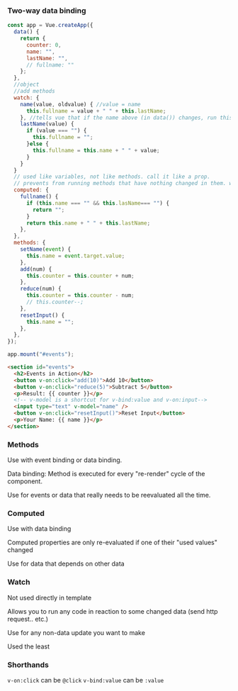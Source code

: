 ### Two-way data binding

```javascript
const app = Vue.createApp({
  data() {
    return {
      counter: 0,
      name: "",
      lastName: "",
      // fullname: ""
    };
  },
  //object
  //add methods
  watch: {
    name(value, oldvalue) { //value = name
      this.fullname = value + " " + this.lastName;
    }, //tells vue that if the name above (in data()) changes, run this method again.
    lastName(value) {
      if (value === "") {
        this.fullname = "";
      }else {
        this.fullname = this.name + " " + value;
      }
    }
  }
  // used like variables, not like methods. call it like a prop.
  // prevents from running methods that have nothing changed in them. when the app rerenders.
  computed: {
    fullname() {
      if (this.name === "" && this.lasName=== "") {
        return "";
      }
      return this.name + " " + this.lastName;
    },
  },
  methods: {
    setName(event) {
      this.name = event.target.value;
    },
    add(num) {
      this.counter = this.counter + num;
    },
    reduce(num) {
      this.counter = this.counter - num;
      // this.counter--;
    },
    resetInput() {
      this.name = "";
    },
  },
});

app.mount("#events");
```

```html
<section id="events">
  <h2>Events in Action</h2>
  <button v-on:click="add(10)">Add 10</button>
  <button v-on:click="reduce(5)">Subtract 5</button>
  <p>Result: {{ counter }}</p>
  <!-- v-model is a shortcut for v-bind:value and v-on:input-->
  <input type="text" v-model="name" />
  <button v-on:click="resetInput()">Reset Input</button>
  <p>Your Name: {{ name }}</p>
</section>
```

### Methods

Use with event binding or data binding.

Data binding: Method is executed for every "re-render" cycle of the component.

Use for events or data that really needs to be reevaluated all the time.

### Computed

Use with data binding

Computed properties are only re-evaluated if one of their "used values" changed

Use for data that depends on other data

### Watch

Not used directly in template

Allows you to run any code in reaction to some changed data (send http request..  etc.)

Use for any non-data update you want to make

Used the least

### Shorthands

`v-on:click` can be `@click`
`v-bind:value` can be `:value`
